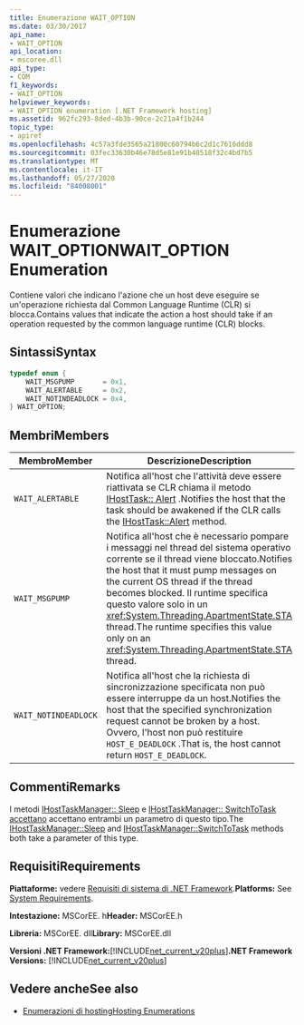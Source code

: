 ```yaml
---
title: Enumerazione WAIT_OPTION
ms.date: 03/30/2017
api_name:
- WAIT_OPTION
api_location:
- mscoree.dll
api_type:
- COM
f1_keywords:
- WAIT_OPTION
helpviewer_keywords:
- WAIT_OPTION enumeration [.NET Framework hosting]
ms.assetid: 962fc293-8ded-4b3b-90ce-2c21a4f1b244
topic_type:
- apiref
ms.openlocfilehash: 4c57a3fde3565a21800c60794b6c2d1c7616ddd8
ms.sourcegitcommit: 03fec33630b46e78d5e81e91b40518f32c4bd7b5
ms.translationtype: MT
ms.contentlocale: it-IT
ms.lasthandoff: 05/27/2020
ms.locfileid: "84008001"
---
```

# <a name="wait_option-enumeration"></a><span data-ttu-id="4e29d-102">Enumerazione WAIT_OPTION</span><span class="sxs-lookup"><span data-stu-id="4e29d-102">WAIT_OPTION Enumeration</span></span>
<span data-ttu-id="4e29d-103">Contiene valori che indicano l'azione che un host deve eseguire se un'operazione richiesta dal Common Language Runtime (CLR) si blocca.</span><span class="sxs-lookup"><span data-stu-id="4e29d-103">Contains values that indicate the action a host should take if an operation requested by the common language runtime (CLR) blocks.</span></span>  
  
## <a name="syntax"></a><span data-ttu-id="4e29d-104">Sintassi</span><span class="sxs-lookup"><span data-stu-id="4e29d-104">Syntax</span></span>  
  
```cpp  
typedef enum {  
    WAIT_MSGPUMP       = 0x1,  
    WAIT_ALERTABLE     = 0x2,  
    WAIT_NOTINDEADLOCK = 0x4,  
} WAIT_OPTION;  
```  
  
## <a name="members"></a><span data-ttu-id="4e29d-105">Membri</span><span class="sxs-lookup"><span data-stu-id="4e29d-105">Members</span></span>  
  
|<span data-ttu-id="4e29d-106">Membro</span><span class="sxs-lookup"><span data-stu-id="4e29d-106">Member</span></span>|<span data-ttu-id="4e29d-107">Descrizione</span><span class="sxs-lookup"><span data-stu-id="4e29d-107">Description</span></span>|  
|------------|-----------------|  
|`WAIT_ALERTABLE`|<span data-ttu-id="4e29d-108">Notifica all'host che l'attività deve essere riattivata se CLR chiama il metodo [IHostTask:: Alert](ihosttask-alert-method.md) .</span><span class="sxs-lookup"><span data-stu-id="4e29d-108">Notifies the host that the task should be awakened if the CLR calls the [IHostTask::Alert](ihosttask-alert-method.md) method.</span></span>|  
|`WAIT_MSGPUMP`|<span data-ttu-id="4e29d-109">Notifica all'host che è necessario pompare i messaggi nel thread del sistema operativo corrente se il thread viene bloccato.</span><span class="sxs-lookup"><span data-stu-id="4e29d-109">Notifies the host that it must pump messages on the current OS thread if the thread becomes blocked.</span></span> <span data-ttu-id="4e29d-110">Il runtime specifica questo valore solo in un <xref:System.Threading.ApartmentState.STA> thread.</span><span class="sxs-lookup"><span data-stu-id="4e29d-110">The runtime specifies this value only on an <xref:System.Threading.ApartmentState.STA> thread.</span></span>|  
|`WAIT_NOTINDEADLOCK`|<span data-ttu-id="4e29d-111">Notifica all'host che la richiesta di sincronizzazione specificata non può essere interruppe da un host.</span><span class="sxs-lookup"><span data-stu-id="4e29d-111">Notifies the host that the specified synchronization request cannot be broken by a host.</span></span> <span data-ttu-id="4e29d-112">Ovvero, l'host non può restituire `HOST_E_DEADLOCK` .</span><span class="sxs-lookup"><span data-stu-id="4e29d-112">That is, the host cannot return `HOST_E_DEADLOCK`.</span></span>|  
  
## <a name="remarks"></a><span data-ttu-id="4e29d-113">Commenti</span><span class="sxs-lookup"><span data-stu-id="4e29d-113">Remarks</span></span>  
 <span data-ttu-id="4e29d-114">I metodi [IHostTaskManager:: Sleep](../../../../docs/framework/unmanaged-api/hosting/ihosttaskmanager-sleep-method.md) e [IHostTaskManager:: SwitchToTask accettano](ihosttaskmanager-switchtotask-method.md) accettano entrambi un parametro di questo tipo.</span><span class="sxs-lookup"><span data-stu-id="4e29d-114">The [IHostTaskManager::Sleep](../../../../docs/framework/unmanaged-api/hosting/ihosttaskmanager-sleep-method.md) and [IHostTaskManager::SwitchToTask](ihosttaskmanager-switchtotask-method.md) methods both take a parameter of this type.</span></span>  
  
## <a name="requirements"></a><span data-ttu-id="4e29d-115">Requisiti</span><span class="sxs-lookup"><span data-stu-id="4e29d-115">Requirements</span></span>  
 <span data-ttu-id="4e29d-116">**Piattaforme:** vedere [Requisiti di sistema di .NET Framework](../../get-started/system-requirements.md).</span><span class="sxs-lookup"><span data-stu-id="4e29d-116">**Platforms:** See [System Requirements](../../get-started/system-requirements.md).</span></span>  
  
 <span data-ttu-id="4e29d-117">**Intestazione:** MSCorEE. h</span><span class="sxs-lookup"><span data-stu-id="4e29d-117">**Header:** MSCorEE.h</span></span>  
  
 <span data-ttu-id="4e29d-118">**Libreria:** MSCorEE. dll</span><span class="sxs-lookup"><span data-stu-id="4e29d-118">**Library:** MSCorEE.dll</span></span>  
  
 <span data-ttu-id="4e29d-119">**Versioni .NET Framework:**[!INCLUDE[net_current_v20plus](../../../../includes/net-current-v20plus-md.md)]</span><span class="sxs-lookup"><span data-stu-id="4e29d-119">**.NET Framework Versions:** [!INCLUDE[net_current_v20plus](../../../../includes/net-current-v20plus-md.md)]</span></span>  
  
## <a name="see-also"></a><span data-ttu-id="4e29d-120">Vedere anche</span><span class="sxs-lookup"><span data-stu-id="4e29d-120">See also</span></span>

- [<span data-ttu-id="4e29d-121">Enumerazioni di hosting</span><span class="sxs-lookup"><span data-stu-id="4e29d-121">Hosting Enumerations</span></span>](hosting-enumerations.md)
